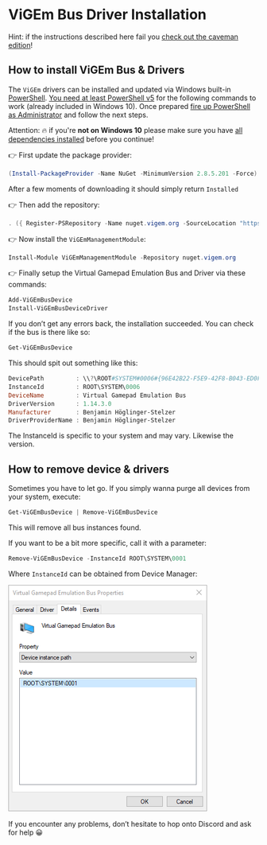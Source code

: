 # ViGEm Bus Driver Installation

Hint: if the instructions described here fail you [check out the caveman edition](vigem-bus-driver-installation-caveman-edition.md)!

## How to install ViGEm Bus & Drivers

The `ViGEm` drivers can be installed and updated via Windows built-in [PowerShell](https://docs.microsoft.com/en-us/powershell/scripting/getting-started/getting-started-with-windows-powershell). [You need at least PowerShell v5](https://docs.microsoft.com/en-us/powershell/wmf/5.1/install-configure) for the following commands to work (already included in Windows 10). Once prepared [fire up PowerShell as Administrator](https://www.top-password.com/blog/5-ways-to-run-powershell-as-administrator-in-windows-10/) and follow the next steps.

Attention: 🔥 if you're **not on Windows 10** please make sure you have [all dependencies installed](https://docs.microsoft.com/en-us/powershell/wmf/5.1/install-configure) before you continue!

👉 First update the package provider:

```PowerShell
(Install-PackageProvider -Name NuGet -MinimumVersion 2.8.5.201 -Force).Status
```

After a few moments of downloading it should simply return `Installed`

👉 Then add the repository:

```PowerShell
. ({ Register-PSRepository -Name nuget.vigem.org -SourceLocation "https://nuget.vigem.org/" -InstallationPolicy Trusted },{ "Repository already registered, nothing to do =)" })[(Get-PSRepository -Name nuget.vigem.org -ErrorAction Ignore).Registered -eq $true]
```

👉 Now install the `ViGEmManagementModule`:

```PowerShell
Install-Module ViGEmManagementModule -Repository nuget.vigem.org
```

👉 Finally setup the Virtual Gamepad Emulation Bus and Driver via these commands:

```PowerShell
Add-ViGEmBusDevice
Install-ViGEmBusDeviceDriver
```

If you don’t get any errors back, the installation succeeded. You can check if the bus is there like so:

```PowerShell
Get-ViGEmBusDevice
```

This should spit out something like this:

```PowerShell
DevicePath         : \\?\ROOT#SYSTEM#0006#{96E42B22-F5E9-42F8-B043-ED0F932F014F}
InstanceId         : ROOT\SYSTEM\0006
DeviceName         : Virtual Gamepad Emulation Bus
DriverVersion      : 1.14.3.0
Manufacturer       : Benjamin Höglinger-Stelzer
DriverProviderName : Benjamin Höglinger-Stelzer
```

The InstanceId is specific to your system and may vary. Likewise the version.

## How to remove device & drivers

Sometimes you have to let go. If you simply wanna purge all devices from your system, execute:

```PowerShell
Get-ViGEmBusDevice | Remove-ViGEmBusDevice
```

This will remove all bus instances found.

If you want to be a bit more specific, call it with a parameter:

```PowerShell
Remove-ViGEmBusDevice -InstanceId ROOT\SYSTEM\0001
```

Where `InstanceId` can be obtained from Device Manager:

![mmc_2018-08-14_22-11-49.png](img/mmc_2018-08-14_22-11-49.png)

If you encounter any problems, don’t hesitate to hop onto Discord and ask for help 😀
